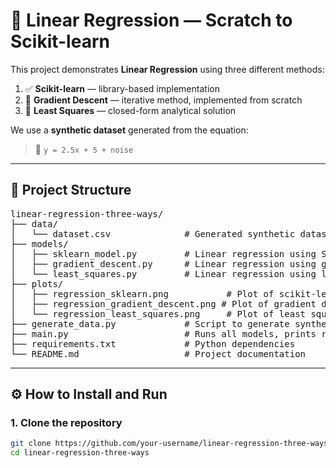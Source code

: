 # 🔢 Linear Regression — Scratch to Scikit-learn

This project demonstrates **Linear Regression** using three different methods:

1. ✅ **Scikit-learn** — library-based implementation  
2. 🔧 **Gradient Descent** — iterative method, implemented from scratch  
3. 🧮 **Least Squares** — closed-form analytical solution  

We use a **synthetic dataset** generated from the equation:

> 🧾 `y = 2.5x + 5 + noise`

---

## 📁 Project Structure

<pre>
linear-regression-three-ways/
├── data/
│   └── dataset.csv              # Generated synthetic dataset
├── models/
│   ├── sklearn_model.py         # Linear regression using Scikit-learn
│   ├── gradient_descent.py      # Linear regression using gradient descent (from scratch)
│   └── least_squares.py         # Linear regression using least squares (analytical method)
├── plots/
│   ├── regression_sklearn.png           # Plot of scikit-learn model
│   ├── regression_gradient_descent.png # Plot of gradient descent model
│   └── regression_least_squares.png     # Plot of least squares model
├── generate_data.py             # Script to generate synthetic dataset
├── main.py                      # Runs all models, prints results, and saves plots
├── requirements.txt             # Python dependencies
└── README.md                    # Project documentation
</pre>

---

## ⚙️ How to Install and Run

### 1. Clone the repository
```bash
git clone https://github.com/your-username/linear-regression-three-ways.git
cd linear-regression-three-ways
